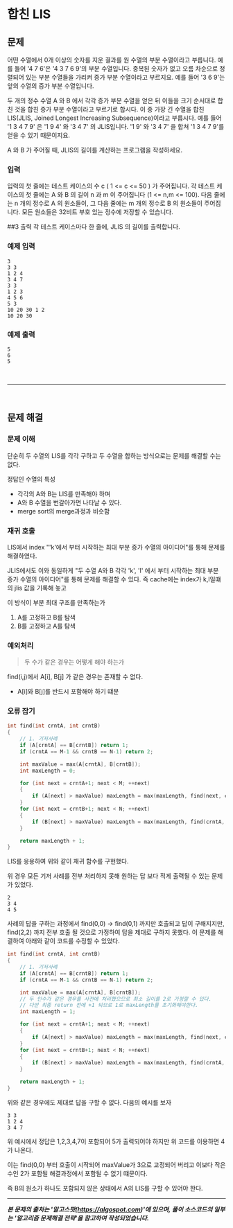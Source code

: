 # 합친 LIS

## 문제
어떤 수열에서 0개 이상의 숫자를 지운 결과를 원 수열의 부분 수열이라고 부릅니다. 예를 들어 '4 7 6'은 '4 3 7 6 9'의 부분 수열입니다. 중복된 숫자가 없고 오름 차순으로 정렬되어 있는 부분 수열들을 가리켜 증가 부분 수열이라고 부르지요. 예를 들어 '3 6 9'는 앞의 수열의 증가 부분 수열입니다.

두 개의 정수 수열 A 와 B 에서 각각 증가 부분 수열을 얻은 뒤 이들을 크기 순서대로 합친 것을 합친 증가 부분 수열이라고 부르기로 합시다. 이 중 가장 긴 수열을 합친 LIS(JLIS, Joined Longest Increasing Subsequence)이라고 부릅시다. 예를 들어 '1 3 4 7 9' 은 '1 9 4' 와 '3 4 7' 의 JLIS입니다. '1 9' 와 '3 4 7' 을 합쳐 '1 3 4 7 9'를 얻을 수 있기 때문이지요.

A 와 B 가 주어질 때, JLIS의 길이를 계산하는 프로그램을 작성하세요.

### 입력
입력의 첫 줄에는 테스트 케이스의 수 c ( 1 <= c <= 50 ) 가 주어집니다. 각 테스트 케이스의 첫 줄에는 A 와 B 의 길이 n 과 m 이 주어집니다 (1 <= n,m <= 100). 다음 줄에는 n 개의 정수로 A 의 원소들이, 그 다음 줄에는 m 개의 정수로 B 의 원소들이 주어집니다. 모든 원소들은 32비트 부호 있는 정수에 저장할 수 있습니다.

##3 출력
각 테스트 케이스마다 한 줄에, JLIS 의 길이를 출력합니다.

### 예제 입력

```
3
3 3
1 2 4
3 4 7
3 3
1 2 3
4 5 6
5 3
10 20 30 1 2
10 20 30
```

### 예제 출력

```
5
6
5
```

<br>

---

<br>

## 문제 해결

### 문제 이해

단순히 두 수열의 LIS를 각각 구하고 두 수열을 합하는 방식으로는 문제를 해결할 수는 없다.

정답인 수열의 특성
 - 각각의 A와 B는 LIS를 만족해야 하며
 - A와 B 수열을 번갈아가면 나타날 수 있다.
 - merge sort의 merge과정과 비슷함


### 재귀 호출

LIS에서 index "'k'에서 부터 시작하는 최대 부분 증가 수열의 아이디어"를 통해 문제를 해결하였다.

JLIS에서도 이와 동일하게 "두 수열 A와 B 각각 'k', 'l' 에서 부터 시작하는 최대 부분 증가 수열의 아이디어"를 통해 문제를 해결할 수 있다. 즉 cache에는 index가 k,l일떄의 jlis 값을 기록해 놓고


이 방식이 부분 최대 구조를 만족하는가

1. A를 고정하고 B를 탐색
2. B를 고정하고 A를 탐색

### 예외처리

> 두 수가 같은 경우는 어떻게 해야 하는가

find(i,j)에서 A[i], B[j] 가 같은 경우는 존재할 수 없다.
- A[i]와 B[j]를 반드시 포함해야 하기 떄문



### 오류 잡기

``` cpp
int find(int crntA, int crntB)
{
    // 1. 기저사례
    if (A[crntA] == B[crntB]) return 1;
    if (crntA == M-1 && crntB == N-1) return 2;

    int maxValue = max(A[crntA], B[crntB]);
    int maxLength = 0;

    for (int next = crntA+1; next < M; ++next)
    {
        if (A[next] > maxValue) maxLength = max(maxLength, find(next, crntB));
    }
    for (int next = crntB+1; next < N; ++next)
    {
        if (B[next] > maxValue) maxLength = max(maxLength, find(crntA, next));
    }

    return maxLength + 1;
}
```

LIS를 응용하여 위와 같이 재귀 함수를 구현했다.

위 경우 모든 기저 사례를 전부 처리하지 못해 원하는 답 보다 적게 출력될 수 있는 문제가 있었다. 

```
2
3 4
4 5
```
사례의 답을 구하는 과정에서 find(0,0) -> find(0,1) 까지만 호출되고 답이 구해지지만, find(2,2) 까지 전부 호출 될 것으로 가정하여 답을 제대로 구하지 못했다. 이 문제를 해결하여 아래와 같이 코드를 수정할 수 있었다.

```cpp
int find(int crntA, int crntB)
{
    // 1. 기저사례
    if (A[crntA] == B[crntB]) return 1;
    if (crntA == M-1 && crntB == N-1) return 2;

    int maxValue = max(A[crntA], B[crntB]);
    // 두 인수가 같은 경우를 사전에 처리했으므로 최소 길이를 2로 가정할 수 있다.
    // 다만 최종 return 전에 +1 되므로 1로 maxLength를 초기화해야한다.
    int maxLength = 1;

    for (int next = crntA+1; next < M; ++next)
    {
        if (A[next] > maxValue) maxLength = max(maxLength, find(next, crntB));
    }
    for (int next = crntB+1; next < N; ++next)
    {
        if (B[next] > maxValue) maxLength = max(maxLength, find(crntA, next));
    }

    return maxLength + 1;
}
```

위와 같은 경우에도 제대로 답을 구할 수 없다. 다음의 예시를 보자

```
3 3
1 2 4
3 4 7
```

위 예시에서 정답은 1,2,3,4,7이 포함되어 5가 출력되어야 하지만 위 코드를 이용하면 4가 나온다.

이는 find(0,0) 부터 호출이 시작되어 maxValue가 3으로 고정되어 버리고 이보다 작은 수인 2가 포함될 해결과정에서 포함될 수 없기 떄문이다.

즉 B의 원소가 하나도 포함되지 않은 상태에서 A의 LIS를 구할 수 있어야 한다.

---

***본 문제의 출처는 '알고스팟(https://algospot.com)'에 있으며, 풀이 소스코드의 일부는 '알고리즘 문제해결 전략'을 참고하여 작성되었습니다.***
